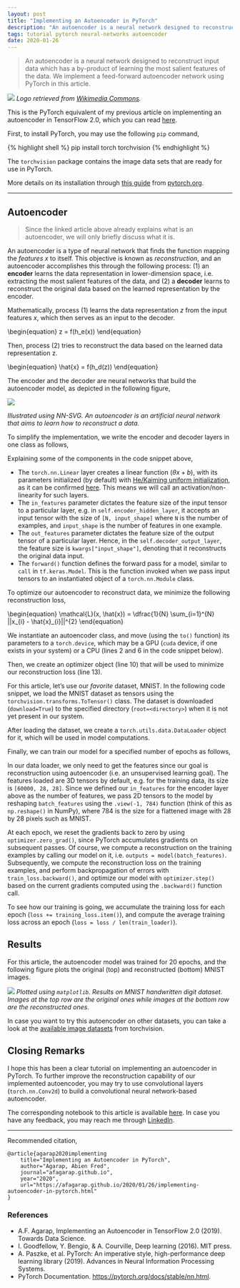 ```yaml
---
layout: post
title: "Implementing an Autoencoder in PyTorch"
description: "An autoencoder is a neural network designed to reconstruct input data which has a by-product of learning the most salient features of the data. We implement a feed-forward autoencoder network using PyTorch in this article."
tags: tutorial pytorch neural-networks autoencoder
date: 2020-01-26
---
```


> An autoencoder is a neural network designed to reconstruct input data which has a by-product of learning the most salient features of the data. We implement a feed-forward autoencoder network using PyTorch in this article.

![](https://miro.medium.com/max/875/0*ajC4vL-08h5xp3G7.png)
*Logo retrieved from [Wikimedia Commons](https://commons.wikimedia.org/wiki/File:Pytorch_logo.png).*

This is the PyTorch equivalent of my previous article on implementing an autoencoder in TensorFlow 2.0, which you can read [here](https://afagarap.github.io/2019/03/20/implementing-autoencoder-in-tensorflow-2.0.html).

First, to install PyTorch, you may use the following `pip` command,

{% highlight shell %}
pip install torch torchvision
{% endhighlight %}

The `torchvision` package contains the image data sets that are ready for use in PyTorch.

More details on its installation through [this guide](https://pytorch.org/get-started/locally/) from [pytorch.org](https://pytorch.org).

---

## Autoencoder

> Since the linked article above already explains what is an autoencoder, we will only briefly discuss what it is.

An autoencoder is a type of neural network that finds the function mapping the *features* $x$ to itself. This objective is known as *reconstruction*, and an autoencoder accomplishes this through the following process: (1) an **encoder** learns the data representation in lower-dimension space, i.e. extracting the most salient features of the data, and (2) a **decoder** learns to reconstruct the original data based on the learned representation by the encoder.

Mathematically, process (1) learns the data representation $z$ from the input features $x$, which then serves as an input to the decoder.

\begin{equation}
z = f(h_e(x))
\end{equation}

Then, process (2) tries to reconstruct the data based on the learned data representation z.

\begin{equation}
\hat{x} = f(h_d(z))
\end{equation}

The encoder and the decoder are neural networks that build the autoencoder model, as depicted in the following figure,

![](https://miro.medium.com/max/875/0*b5eT77a_idC3v3BP.png)

*Illustrated using NN-SVG. An autoencoder is an artificial neural network that aims to learn how to reconstruct a data.*

To simplify the implementation, we write the encoder and decoder layers in one class as follows,

<script src="https://gist.github.com/AFAgarap/b513ab07ea78a2be7add3182f5ad5382.js"></script>

Explaining some of the components in the code snippet above,
* The `torch.nn.Linear` layer creates a linear function ($\theta x + b$), with its parameters initialized (by default) with [He/Kaiming uniform initialization](https://arxiv.org/abs/1502.01852), as it can be confirmed [here](https://github.com/pytorch/pytorch/blob/master/torch/nn/modules/linear.py#L80). This means we will call an activation/non-linearity for such layers.
* The `in_features` parameter dictates the feature size of the input tensor to a particular layer, e.g. in `self.encoder_hidden_layer`, it accepts an input tensor with the size of `[N, input_shape]` where `N` is the number of examples, and `input_shape` is the number of features in one example.
* The `out_features` parameter dictates the feature size of the output tensor of a particular layer. Hence, in the `self.decoder_output_layer`, the feature size is `kwargs["input_shape"]`, denoting that it reconstructs the original data input.
* The `forward()` function defines the forward pass for a model, similar to `call` in `tf.keras.Model`. This is the function invoked when we pass input tensors to an instantiated object of a `torch.nn.Module` class.

To optimize our autoencoder to reconstruct data, we minimize the following reconstruction loss,

\begin{equation}
\mathcal{L}(x, \hat{x}) = \dfrac{1}{N} \sum_{i=1}^{N} ||x_{i} - \hat{x}_{i}||^{2}
\end{equation}

We instantiate an autoencoder class, and move (using the `to()` function) its parameters to a `torch.device`, which may be a GPU (`cuda` device, if one exists in your system) or a CPU (lines 2 and 6 in the code snippet below).

Then, we create an optimizer object (line 10) that will be used to minimize our reconstruction loss (line 13).

<script src="https://gist.github.com/AFAgarap/6b1d67dc7ecb34032e1ae2f7100fef65.js"></script>

For this article, let’s use our _favorite_ dataset, MNIST. In the following code snippet, we load the MNIST dataset as tensors using the `torchvision.transforms.ToTensor()` class. The dataset is downloaded (`download=True`) to the specified directory (`root=<directory>`) when it is not yet present in our system.

<script src="https://gist.github.com/AFAgarap/3129def5ac7f8471f5429768bfa01ae0.js"></script>

After loading the dataset, we create a `torch.utils.data.DataLoader` object for it, which will be used in model computations.

Finally, we can train our model for a specified number of epochs as follows,

<script src="https://gist.github.com/AFAgarap/16bd19e4dbd8edef942a6dc42fde387e.js"></script>

In our data loader, we only need to get the features since our goal is reconstruction using autoencoder (i.e. an unsupervised learning goal). The features loaded are 3D tensors by default, e.g. for the training data, its size is `[60000, 28, 28]`. Since we defined our `in_features` for the encoder layer above as the number of features, we pass 2D tensors to the model by reshaping `batch_features` using the `.view(-1, 784)` function (think of this as `np.reshape()` in NumPy), where 784 is the size for a flattened image with 28 by 28 pixels such as MNIST.

At each epoch, we reset the gradients back to zero by using `optimizer.zero_grad()`, since PyTorch accumulates gradients on subsequent passes. Of course, we compute a reconstruction on the training examples by calling our model on it, i.e. `outputs = model(batch_features)`. Subsequently, we compute the reconstruction loss on the training examples, and perform backpropagation of errors with `train_loss.backward()`, and optimize our model with `optimizer.step()` based on the current gradients computed using the `.backward()` function call.

To see how our training is going, we accumulate the training loss for each epoch (`loss += training_loss.item()`), and compute the average training loss across an epoch (`loss = loss / len(train_loader)`).

## Results
For this article, the autoencoder model was trained for 20 epochs, and the following figure plots the original (top) and reconstructed (bottom) MNIST images.

![](https://miro.medium.com/max/875/1*7tnQAd-dSQM-A3KhHBXH1w.png)
*Plotted using `matplotlib`. Results on MNIST handwritten digit dataset. Images at the top row are the original ones while images at the bottom row are the reconstructed ones.*

In case you want to try this autoencoder on other datasets, you can take a look at the [available image datasets](https://pytorch.org/docs/stable/torchvision/index.html) from torchvision.

## Closing Remarks
I hope this has been a clear tutorial on implementing an autoencoder in PyTorch. To further improve the reconstruction capability of our implemented autoencoder, you may try to use convolutional layers (`torch.nn.Conv2d`) to build a convolutional neural network-based autoencoder.

The corresponding notebook to this article is available [here](https://gist.github.com/AFAgarap/4f8a8d8edf352271fa06d85ba0361f26). In case you have any feedback, you may reach me through [LinkedIn](http://linkedin.com/in/abienfredagarap).

---

Recommended citation,

```
@article{agarap2020implementing
    title="Implementing an Autoencoder in PyTorch",
    author="Agarap, Abien Fred",
    journal="afagarap.github.io",
    year="2020",
    url="https://afagarap.github.io/2020/01/26/implementing-autoencoder-in-pytorch.html"
}
```

### References
- A.F. Agarap, Implementing an Autoencoder in TensorFlow 2.0 (2019). Towards Data Science.
- I. Goodfellow, Y. Bengio, & A. Courville, Deep learning (2016). MIT press.
- A. Paszke, et al. PyTorch: An imperative style, high-performance deep learning library (2019). Advances in Neural Information Processing Systems.
- PyTorch Documentation. https://pytorch.org/docs/stable/nn.html.
